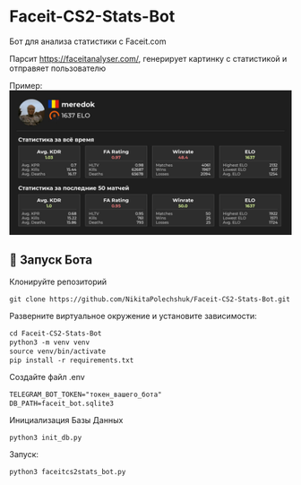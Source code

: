 # Faceit-CS2-Stats-Bot

Бот для анализа статистики с Faceit.сom

Парсит https://faceitanalyser.com/, генерирует картинку с статистикой и отправяет пользователю

Пример:
![Иллюстрация к проекту](https://github.com/NikitaPolechshuk/Faceit-CS2-Stats-Bot/blob/main/example_stat_img.jpeg)

## 🚀 Запуск Бота

Клонируйте репозиторий
```
git clone https://github.com/NikitaPolechshuk/Faceit-CS2-Stats-Bot.git
```

Разверните виртуальное окружение и установите зависимости:
```
cd Faceit-CS2-Stats-Bot
python3 -m venv venv
source venv/bin/activate
pip install -r requirements.txt
```

Создайте файл .env
```
TELEGRAM_BOT_TOKEN="токен_вашего_бота"
DB_PATH=faceit_bot.sqlite3
```

Инициализация Базы Данных
```
python3 init_db.py
```

Запуск:
```
python3 faceitcs2stats_bot.py
```

